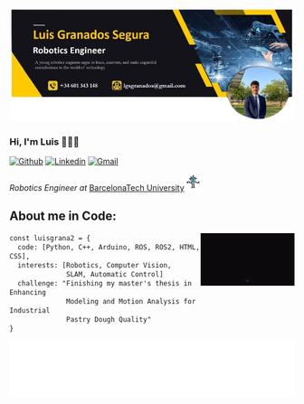 ![Banner](img/banner.png)

### Hi, I'm Luis 👋🧑‍💻
[![Github](https://img.shields.io/badge/-Github-000?style=flat&logo=Github&logoColor=white)](https://github.com/luisgrana2)
[![Linkedin](https://img.shields.io/badge/-LinkedIn-blue?style=flat&logo=Linkedin&logoColor=white)](https://www.linkedin.com/in/luis-granados-segura-099290222/)
[![Gmail](https://img.shields.io/badge/-Gmail-c14438?style=flat&logo=Gmail&logoColor=white)](mailto:lgsgranados@gmail.com)
<p><em>Robotics Engineer at </em> <a href="https://www.upc.edu/es">BarcelonaTech University</a><img src="img/robot-dance.gif" width="30"> 

## About me in Code:
<img align="right" alt="img" src="img/giphy.gif" width="33%" height="auto" />

```
const luisgrana2 = {
  code: [Python, C++, Arduino, ROS, ROS2, HTML, CSS],
  interests: [Robotics, Computer Vision,
              SLAM, Automatic Control]
  challenge: "Finishing my master's thesis in Enhancing
              Modeling and Motion Analysis for Industrial
              Pastry Dough Quality"
}
```
<img align="right" alt="img" src="animation.svg" width="100%" height="100" />

<!-- ![Animation](animation.svg) -->
